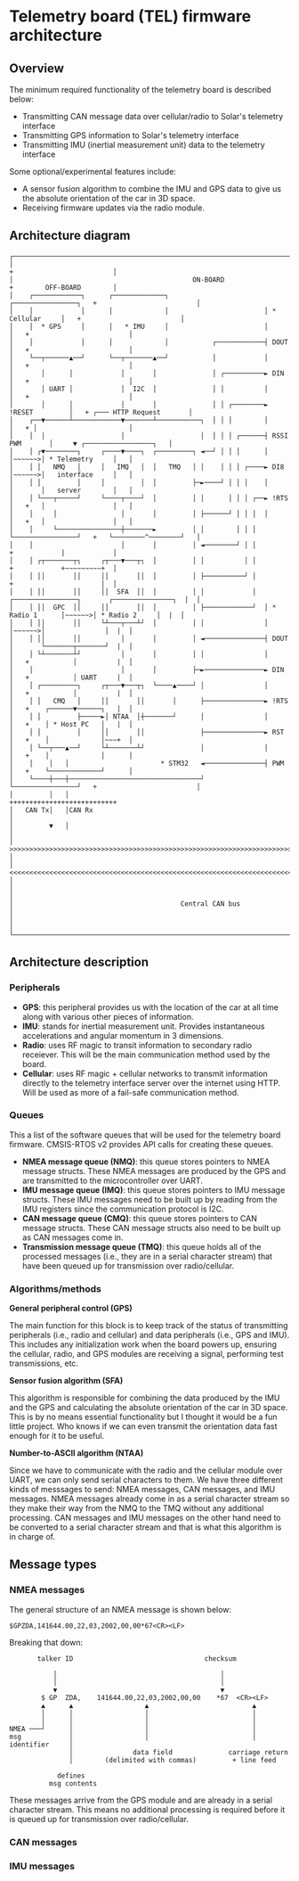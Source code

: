 
# Telemetry board (TEL) firmware architecture

## Overview

The minimum required functionality of the telemetry board is described below:

- Transmitting CAN message data over cellular/radio to Solar's telemetry interface
- Transmitting GPS information to Solar's telemetry interface
- Transmitting IMU (inertial measurement unit) data to the telemetry interface

Some optional/experimental features include:

- A sensor fusion algorithm to combine the IMU and GPS data to give us the absolute orientation of the car in 3D space.
- Receiving firmware updates via the radio module.

## Architecture diagram

```
┌────────────────────────────────────────────────────────────────────────────────────+─────────────────────────┐
│                                                                                    +                         │
│                                             ON-BOARD                               +        OFF-BOARD        │
│    ┌────────────┐      ┌─────────────┐                        ┌────────────────┐   +                         │
│    │            │      │             │                        │ * Cellular     │   +                         │
│    │  * GPS     │      │   * IMU     │                        │                │   +                         │
│    │            │      │             │           ┌────────────┤ DOUT           │   +                         │
│    └──┬──────▲──┘      └──┬───────▲──┘           │            │                │   +                         │
│       │      │            │       │              │ ┌──────────► DIN            │   +                         │
│       │ UART │            │  I2C  │              │ │          │                │   +                         │
│       │      │            │       │              │ │ ┌────────► !RESET         │   + ┌─── HTTP Request       │
│    ┌──▼──────┴────────────▼───────┴───────────┐  │ │ │        │                │   + │                       │
│    │  │                   │                   │  │ │ │ ┌──────┤ RSSI PWM       │     ▼ ┌─────────────────┐   │
│    │ ┌▼────────┐     ┌────▼────┐  ┌─────────┐ ◄──┘ │ │ │      │                │~~~~~~>│ * Telemetry     │   │
│    │ │   NMQ   │     │   IMQ   │  │   TMQ   │ │    │ │ │ ┌────► DI8            │~~~~~~>│   interface     │   │
│    │ │         │     │         │  │         ├─►────┘ │ │ │    │                │       │   server        │   │
│    │ └───┬─────┘     └────┬────┘  │         │ │      │ │ │ ┌──► !RTS           │   +   │                 │   │
│    │     │                │       │         │ ├──────┘ │ │ │  │                │   +   │                 │   │
│    │     └────────────────┼───────►         │ │        │ │ │  └────────────────┘   +   └────────^────────┘   │
│    │                      │       │         │ ◄────────┘ │ │                       +            |            │
│    │ ┌┬───────┬┐     ┌┬───▼───┬┐  │         │ │          │ │                       +            +~~~~~~~~~+  │
│    │ ││       ││     ││       ││  │         │ ├──────────┘ │                       +                      |  │
│    │ ││       ││     ││  SFA  ││  │         │ │            │  ┌────────────────┐       ┌───────────────┐  |  │
│    │ ││  GPC  ││     ││       ││  │         │ ├────────────┘  │ * Radio 1      │~~~~~~>│ * Radio 2     │  |  │
│    │ ││       ││     └┴───┬───┴┘  │         │ │               │                │~~~~~~>│               │  |  │
│    │ ││       ││          │       │         │ ◄───────────────┤ DOUT           │       └───────┬───────┘  |  │
│    │ └┴───────┴┘          │       │         │ │               │                │   +           │          |  │
│    │                      │       │         ├─►───────────────► DIN            │   +           │ UART     |  │
│    │ ┌─────────┐     ┌┬───▼───┬┐  └────▲────┘ │               │                │   +           │          |  │
│    │ │   CMQ   │     ││       ││       │      ├───────────────► !RTS           │   +    ┌──────▼──────┐   |  │
│    │ │         ├─────►│ NTAA  │┼───────┘      │               │                │   +    │ * Host PC   │   |  │
│    │ │         │     ││       ││              ├───────────────► RST            │   +    │             │~~~+  │
│    │ └──┬───▲──┘     └┴───────┴┘              │               │                │   +    │             │      │
│    │    │   │                       * STM32   ◄───────────────┤ PWM            │   +    └─────────────┘      │
│    └────┼───┼─────────────────────────────────┘               └────────────────┘   +                         │
│         │   │                                                                      +++++++++++++++++++++++++++
│   CAN Tx│   │CAN Rx                                                                                          │
│         ▼   │                                                                                                │
│  >>>>>>>>>>>>>>>>>>>>>>>>>>>>>>>>>>>>>>>>>>>>>>>>>>>>>>>>>>>>>>>>>>>>>>>>>>>>>>>>>>>>>>>>>>>>>>>>>>>>>>>>>   │
│  <<<<<<<<<<<<<<<<<<<<<<<<<<<<<<<<<<<<<<<<<<<<<<<<<<<<<<<<<<<<<<<<<<<<<<<<<<<<<<<<<<<<<<<<<<<<<<<<<<<<<<<<<   │
│                                                                                                              │
│                                          Central CAN bus                                                     │
│                                                                                                              │
└──────────────────────────────────────────────────────────────────────────────────────────────────────────────┘
```

## Architecture description 

### Peripherals

- **GPS**: this peripheral provides us with the location of the car at all time along with various other pieces of information.
- **IMU**: stands for inertial measurement unit. Provides instantaneous accelerations and angular momentum in 3 dimensions.
- **Radio**: uses RF magic to transit information to secondary radio receiever. This will be the main communication method used by the board.  
- **Cellular**: uses RF magic + cellular networks to transmit information directly to the telemetry interface server over the internet using HTTP. Will be used as more of a fail-safe communication method.

### Queues

This a list of the software queues that will be used for the telemetry board firmware. CMSIS-RTOS v2 provides API calls for creating these queues.

- **NMEA message queue (NMQ)**: this queue stores pointers to NMEA message structs. These NMEA messages are produced by the GPS and are transmitted to the microcontroller over UART.
- **IMU message queue (IMQ)**: this queue stores pointers to IMU message structs. These IMU messages need to be built up by reading from the IMU registers since the communication protocol is I2C.
- **CAN message queue (CMQ)**: this queue stores pointers to CAN message structs. These CAN message structs also need to be built up as CAN messages come in.
- **Transmission message queue (TMQ)**: this queue holds all of the processed messages (i.e., they are in a serial character stream) that have been queued up for transmission over radio/cellular.

### Algorithms/methods

**General peripheral control (GPS)**

The main function for this block is to keep track of the status of transmitting peripherals (i.e., radio and cellular) and data peripherals (i.e., GPS and IMU). This includes any initialization work when the board powers up, ensuring the cellular, radio, and GPS modules are receiving a signal, performing test transmissions, etc. 

**Sensor fusion algorithm (SFA)**

This algorithm is responsible for combining the data produced by the IMU and the GPS and calculating the absolute orientation of the car in 3D space. This is by no means essential functionality but I thought it would be a fun little project. Who knows if we can even transmit the orientation data fast enough for it to be useful. 

**Number-to-ASCII algorithm (NTAA)**

Since we have to communicate with the radio and the cellular module over UART, we can only send serial characters to them. We have three different kinds of messsages to send: NMEA messages, CAN messages, and IMU messages. NMEA messages already come in as a serial character stream so they make their way from the NMQ to the TMQ without any additional processing. CAN messages and IMU messages on the other hand need to be converted to a serial character stream and that is what this algorithm is in charge of.

## Message types

### NMEA messages

The general structure of an NMEA message is shown below:

```
$GPZDA,141644.00,22,03,2002,00,00*67<CR><LF>
```

Breaking that down:

```
       talker ID                                 checksum

           │                                         │
           │                                         │
           ▼                                         ▼
        $ GP  ZDA,    141644.00,22,03,2002,00,00    *67  <CR><LF>
        ▲      ▲                  ▲                          ▲
        │      │                  │                          │
        │      │                  │                          │
NMEA ───┘      │                  │                          │
msg            │                  │                          │
identifier     │
               │               data field              carriage return
               │        (delimited with commas)         + line feed

            defines
          msg contents
```

These messages arrive from the GPS module and are already in a serial character stream. This means no additional processing is required before it is queued up for transmission over radio/cellular.

### CAN messages

### IMU messages


